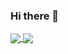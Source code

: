 ### Hi there 👋

<!-- [![42 Profile Card](https://1337-readme.vercel.app/api/profile?cursus=42cursus&dark=true&login=omazoz)](https://github.com/mohouyizme/1337-readme) -->

<a href="https://github.com/ouma2001?tab=repositories">
  <img align="center" src="https://github-readme-stats.vercel.app/api/top-langs/?username=ouma2001&theme=dark"/>
</a>
<a href="https://github.com/ouma2001?tab=repositories">
 <img align="center" src="https://github-readme-stats.vercel.app/api?username=ouma2001&line_height=40&show_icons=true&theme=dark">
</a>
